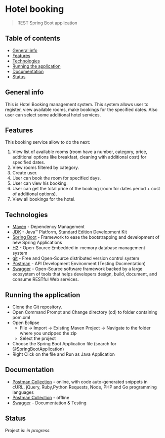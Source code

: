 # Hotel booking

> REST Spring Boot application

## Table of contents

* [General info](#general-info)
* [Features](#features)
* [Technologies](#technologies)
* [Running the application](#running-the-application)
* [Documentation](#documentation)
* [Status](#status)


## General info

This is Hotel Booking management system. This system allows user to register, view available rooms, make bookings for the specified dates. Also user can select some additional hotel services.   

## Features

This booking service allow to do the next:
 
1. View list of available rooms (room have a number, category, price, additional options like breakfast, cleaning with additional cost) for specified dates.
2. View rooms filtered by category.
3. Create user.
4. User can book the room for specified days.
5. User can view his booking.
6. User can get the total price of the booking (room for dates period + cost of additional options).
7. View all bookings for the hotel.

## Technologies

* [Maven](https://maven.apache.org/) - Dependency Management
* [JDK](http://www.oracle.com/technetwork/java/javase/downloads/jdk8-downloads-2133151.html) - Java™ Platform, Standard Edition Development Kit 
* [Spring Boot](https://spring.io/projects/spring-boot) - Framework to ease the bootstrapping and development of new Spring Applications
* [H2](https://www.h2database.com/) - Open-Source Embedded in-memory database management system
* [git](https://git-scm.com/) - Free and Open-Source distributed version control system 
* [Postman](https://www.getpostman.com/) - API Development Environment (Testing Docmentation)
* [Swagger](https://swagger.io/) - Open-Source software framework backed by a large ecosystem of tools that helps developers design, build, document, and consume RESTful Web services.

## Running the application

- Clone the Git repository.
- Open Command Prompt and Change directory (cd) to folder containing pom.xml
- Open Eclipse 
   - File -> Import -> Existing Maven Project -> Navigate to the folder where you unzipped the zip
   - Select the project
- Choose the Spring Boot Application file (search for @SpringBootApplication)
- Right Click on the file and Run as Java Application

## Documentation

* [Postman Collection](https://documenter.getpostman.com/view/2449187/RWTiwzb2) - online, with code auto-generated snippets in cURL, jQuery, Ruby,Python Requests, Node, PHP and Go programming languages
* [Postman Collection](https://github.com/AnanthaRajuC/Spring-Boot-Application-Template/blob/master/Spring%20Boot%20Template.postman_collection.json) - offline
* [Swagger](http://localhost:8088/swagger-ui.html) - Documentation & Testing


## Status

Project is: _in progress_

